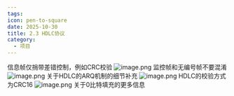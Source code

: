 ```yaml
---
tags:
icon: pen-to-square
date: 2025-10-30
title: 2.3 HDLC协议
category:
  - 项目
---
```

信息帧仅捎带差错控制，例如CRC校验
![image.png](https://cdn.jsdelivr.net/gh/fakeppa/blog-img/20251030165503.png)
监控帧和无编号帧不要混淆
![image.png](https://cdn.jsdelivr.net/gh/fakeppa/blog-img/20251030165619.png)
关于HDLC的ARQ机制的细节补充
![image.png](https://cdn.jsdelivr.net/gh/fakeppa/blog-img/20251030165845.png)
HDLC的校验方式为CRC16
![image.png](https://cdn.jsdelivr.net/gh/fakeppa/blog-img/20251030165927.png)
关于0比特填充的更多信息
